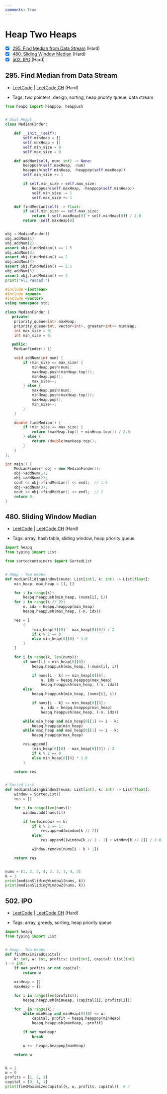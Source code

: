 ```yaml
---
comments: True
---
```


# Heap Two Heaps

- [x] [295. Find Median from Data Stream](https://leetcode.cn/problems/find-median-from-data-stream/) (Hard)
- [x] [480. Sliding Window Median](https://leetcode.cn/problems/sliding-window-median/) (Hard)
- [x] [502. IPO](https://leetcode.cn/problems/ipo/) (Hard)

## 295. Find Median from Data Stream

-   [LeetCode](https://leetcode.com/problems/find-median-from-data-stream/) | [LeetCode CH](https://leetcode.cn/problems/find-median-from-data-stream/) (Hard)

-   Tags: two pointers, design, sorting, heap priority queue, data stream

```python title="295. Find Median from Data Stream - Python Solution"
from heapq import heappop, heappush


# Dual Heaps
class MedianFinder:

    def __init__(self):
        self.minHeap = []
        self.maxHeap = []
        self.min_size = 0
        self.max_size = 0

    def addNum(self, num: int) -> None:
        heappush(self.maxHeap, -num)
        heappush(self.minHeap, -heappop(self.maxHeap))
        self.min_size += 1

        if self.min_size > self.max_size:
            heappush(self.maxHeap, -heappop(self.minHeap))
            self.min_size -= 1
            self.max_size += 1

    def findMedian(self) -> float:
        if self.min_size == self.max_size:
            return (-self.maxHeap[0] + self.minHeap[0]) / 2.0
        return -self.maxHeap[0]


obj = MedianFinder()
obj.addNum(1)
obj.addNum(2)
assert obj.findMedian() == 1.5
obj.addNum(3)
assert obj.findMedian() == 2
obj.addNum(4)
assert obj.findMedian() == 2.5
obj.addNum(5)
assert obj.findMedian() == 3
print("All Passed.")

```

```cpp title="295. Find Median from Data Stream - C++ Solution"
#include <iostream>
#include <queue>
#include <vector>
using namespace std;

class MedianFinder {
   private:
    priority_queue<int> maxHeap;
    priority_queue<int, vector<int>, greater<int>> minHeap;
    int max_size = 0;
    int min_size = 0;

   public:
    MedianFinder() {}

    void addNum(int num) {
        if (min_size == max_size) {
            minHeap.push(num);
            maxHeap.push(minHeap.top());
            minHeap.pop();
            max_size++;
        } else {
            maxHeap.push(num);
            minHeap.push(maxHeap.top());
            maxHeap.pop();
            min_size++;
        }
    }

    double findMedian() {
        if (min_size == max_size) {
            return (maxHeap.top() + minHeap.top()) / 2.0;
        } else {
            return (double)maxHeap.top();
        }
    }
};

int main() {
    MedianFinder* obj = new MedianFinder();
    obj->addNum(1);
    obj->addNum(2);
    cout << obj->findMedian() << endl;  // 1.5
    obj->addNum(3);
    cout << obj->findMedian() << endl;  // 2
    return 0;
}

```

## 480. Sliding Window Median

-   [LeetCode](https://leetcode.com/problems/sliding-window-median/) | [LeetCode CH](https://leetcode.cn/problems/sliding-window-median/) (Hard)

-   Tags: array, hash table, sliding window, heap priority queue

```python title="480. Sliding Window Median - Python Solution"
import heapq
from typing import List

from sortedcontainers import SortedList


# Heap - Two Heaps
def medianSlidingWindow1(nums: List[int], k: int) -> List[float]:
    min_heap, max_heap = [], []

    for i in range(k):
        heapq.heappush(min_heap, (nums[i], i))
    for i in range(k // 2):
        n, idx = heapq.heappop(min_heap)
        heapq.heappush(max_heap, (-n, idx))

    res = [
        (
            (min_heap[0][0] - max_heap[0][0]) / 2
            if k % 2 == 0
            else min_heap[0][0] * 1.0
        )
    ]

    for i in range(k, len(nums)):
        if nums[i] < min_heap[0][0]:
            heapq.heappush(max_heap, (-nums[i], i))

            if nums[i - k] >= min_heap[0][0]:
                n, idx = heapq.heappop(max_heap)
                heapq.heappush(min_heap, (-n, idx))
        else:
            heapq.heappush(min_heap, (nums[i], i))

            if nums[i - k] <= min_heap[0][0]:
                n, idx = heapq.heappop(min_heap)
                heapq.heappush(max_heap, (-n, idx))

        while min_heap and min_heap[0][1] <= i - k:
            heapq.heappop(min_heap)
        while max_heap and max_heap[0][1] <= i - k:
            heapq.heappop(max_heap)

        res.append(
            (min_heap[0][0] - max_heap[0][0]) / 2
            if k % 2 == 0
            else min_heap[0][0] * 1.0
        )

    return res


# Sorted List
def medianSlidingWindow2(nums: List[int], k: int) -> List[float]:
    window = SortedList()
    res = []

    for i in range(len(nums)):
        window.add(nums[i])

        if len(window) == k:
            if k % 2 == 1:
                res.append(window[k // 2])
            else:
                res.append((window[k // 2 - 1] + window[k // 2]) / 2.0)

            window.remove(nums[i - k + 1])

    return res


nums = [1, 2, 3, 4, 2, 3, 1, 4, 2]
k = 3
print(medianSlidingWindow1(nums, k))
print(medianSlidingWindow2(nums, k))

```

## 502. IPO

-   [LeetCode](https://leetcode.com/problems/ipo/) | [LeetCode CH](https://leetcode.cn/problems/ipo/) (Hard)

-   Tags: array, greedy, sorting, heap priority queue

```python title="502. IPO - Python Solution"
import heapq
from typing import List


# Heap - Two Heaps
def findMaximizedCapital(
    k: int, w: int, profits: List[int], capital: List[int]
) -> int:
    if not profits or not capital:
        return w

    minHeap = []
    maxHeap = []

    for i in range(len(profits)):
        heapq.heappush(minHeap, (capital[i], profits[i]))

    for _ in range(k):
        while minHeap and minHeap[0][0] <= w:
            capital, profit = heapq.heappop(minHeap)
            heapq.heappush(maxHeap, -profit)

        if not maxHeap:
            break

        w += -heapq.heappop(maxHeap)

    return w


k = 2
w = 0
profits = [1, 2, 3]
capital = [0, 1, 1]
print(findMaximizedCapital(k, w, profits, capital))  # 4

```
